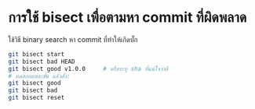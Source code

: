# การใช้ bisect เพื่อตามหา commit ที่ผิดพลาด

ใช้วิธี binary search หา commit ที่ทำให้เกิดบั๊ก

```bash
git bisect start
git bisect bad HEAD
git bisect good v1.0.0     # หรือระบุ sha ที่แน่ใจว่าดี
# ทดสอบแต่ละขั้น แล้วสั่ง:
git bisect good
git bisect bad
git bisect reset
```
